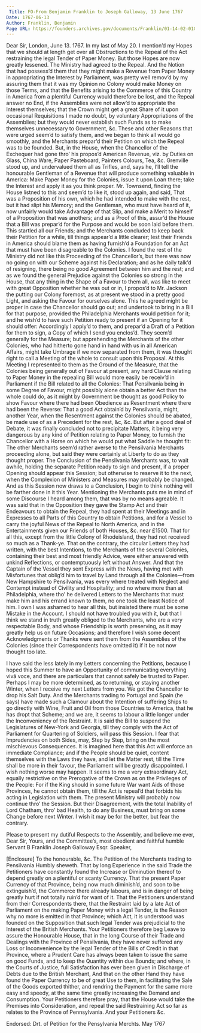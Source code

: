 ```yaml
---
 Title: FO-From Benjamin Franklin to Joseph Galloway, 13 June 1767
Date: 1767-06-13
Author: Franklin, Benjamin
Page URL: https://founders.archives.gov/documents/Franklin/01-14-02-0105
---
```


Dear Sir,
London, June 13. 1767.
In my last of May 20. I mention’d my Hopes that we should at length get over all Obstructions to the Repeal of the Act restraining the legal Tender of Paper Money. But those Hopes are now greatly lessened.
The Ministry had agreed to the Repeal. And the Notion that had possess’d them that they might make a Revenue from Paper Money in appropriating the Interest by Parliament, was pretty  well remov’d by my assuring them that it was my Opinion no Colony would make Money on those Terms, and that the Benefits arising to the Commerce of this Country in America from a plentiful Currency would therefore be lost, and the Repeal answer no End, if the Assemblies were not allow’d to appropriate the Interest themselves; that the Crown might get a great Share of it upon occasional Requisitions I made no doubt, by voluntary Appropriations of the Assemblies; but they would never establish such Funds as to make themselves unnecessary to Government, &c. These and other Reasons that were urged seem’d to satisfy them, and we began to think all would go smoothly, and the Merchants prepar’d their Petition on which the Repeal was to be founded. But, in the House, when the Chancellor of the Exchequer had gone thro’ his propos’d American Revenue, viz. by Duties on Glass, China Ware, Paper Pasteboard, Painters Colours, Tea, &c. Grenville stood up, and undervalued them all as Trifles, and, says he, I’ll tell the honourable Gentleman of a Revenue that will produce something valuable in America: Make Paper Money for the Colonies, issue it upon Loan there; take the Interest and apply it as you think proper. Mr. Townsend, finding the House listned to this and seem’d to like it, stood up again, and said, That was a Proposition of his own, which he had intended to make with the rest, but it had slipt his Memory; and the Gentleman, who must have heard of it, now unfairly would take Advantage of that Slip, and make a Merit to himself of a Proposition that was anothers; and as a Proof of this, assur’d the House that a Bill was prepar’d for the Purpose and would be soon laid before them. This startled all our Friends; and the Merchants concluded to keep back their Petition for a while, till things appear’d a little clearer; lest their Friends in America should blame them as having furnish’d a Foundation for an Act  that must have been disagreable to the Colonies. I found the rest of the Ministry did not like this Proceeding of the Chancellor’s, but there was now no going on with our Scheme against his Declaration; and as he daily talk’d of resigning, there being no good Agreement between him and the rest; and as we found the general Prejudice against the Colonies so strong in the House, that any thing in the Shape of a Favour to them all, was like to meet with great Opposition whether he was out or in, I propos’d to Mr. Jackson the putting our Colony foremost, as at present we stood in a pretty good Light, and asking the Favour for ourselves alone. This he agreed might be proper in case the Chancellor should go out; and undertook to bring in a Bill for that purpose, provided the Philadelphia Merchants would petition for it; and he wish’d to have such Petition ready to present if an Opening for it should offer: Accordingly I apply’d to them, and prepar’d a Draft of a Petition for them to sign, a Copy of which I send you enclos’d. They seem’d generally for the Measure; but apprehending the Merchants of the other Colonies, who had hitherto gone hand in hand with us in all American Affairs, might take Umbrage if we now separated from them, it was thought right to call a Meeting of the whole to consult upon this Proposal. At this Meeting I represented to them as the Ground of the Measure, that the Colonies being generally out of Favour at present, any hard Clause relating to Paper Money in the repealing Bill would more easily be receiv’d in Parliament if the Bill related to all the Colonies: That Pensilvania being in some Degree of Favour, might possibly alone obtain a better Act than the whole could do, as it might by Government be thought as good Policy to show Favour where there had been Obedience as Resentment where there had been the Reverse: That a good Act obtain’d by Pensilvania, might, another Year, when the Resentment against the Colonies should be abated, be made use of as a Precedent for the rest, &c, &c. But after a good deal of Debate, it was finally concluded not to precipitate Matters, it being very dangerous by any kind of Petition relating to Paper Money, to furnish the Chancellor with a Horse on which he would  put what Saddle he thought fit: The other Merchants seem’d rather averse to the Pensilvania Merchants proceeding alone, but said they were certainly at Liberty to do as they thought proper. The Conclusion of the Pensilvania Merchants was, to wait awhile, holding the separate Petition ready to sign and present, if a proper Opening should appear this Session; but otherwise to reserve it to the next, when the Complexion of Ministers and Measures may probably be changed. And as this Session now draws to a Conclusion, I begin to think nothing will be farther done in it this Year.
Mentioning the Merchants puts me in mind of some Discourse I heard among them, that was by no means agreable. It was said that in the Opposition they gave the Stamp Act and their Endeavours to obtain the Repeal, they had spent at their Meetings and in Expresses to all Parts of this Country to obtain Petitions, and for a Vessel to carry the joyful News of the Repeal to North America, and in the Entertainments given our Friends of both Houses, &c. near £1500. That for all this, except from the little Colony of Rhodeisland, they had not received so much as a Thank-ye. That on the contrary, the circular Letters they had written, with the best Intentions, to the Merchants of the several Colonies, containing their best and most friendly Advice, were either answered with unkind Reflections, or contemptuously left without Answer. And that the Captain of the Vessel they sent Express with the News, having met with Misfortunes that oblig’d him to travel by Land through all the Colonies—from New Hampshire to Pensilvania, was every where treated with Neglect and Contempt instead of Civility and Hospitality; and no where more than at Philadelphia, where tho’ he delivered Letters to the Merchants that must make him and his errand known to them, no one took the least Notice of him. I own I was ashamed to hear all this, but insisted there must be some Mistake in the Account. I should not have troubled you with it, but that I think we stand in truth greatly obliged to the Merchants, who are a very respectable Body, and whose Friendship is worth preserving, as it may greatly help us on future Occasions; and therefore I wish some decent Acknowledgments or Thanks were sent them from the Assemblies of the Colonies (since their Correspondents have omitted it) if it be not now thought too late.

I have said the less lately in my Letters concerning the Petitions, because I hoped this Summer to have an Opportunity of communicating everything vivâ voce, and there are particulars that cannot safely be trusted to Paper. Perhaps I may be more determined, as to returning, or staying another Winter, when I receive my next Letters from you.
We got the Chancellor to drop his Salt Duty. And the Merchants trading to Portugal and Spain (he says) have made such a Clamour about the Intention of suffering Ships to go directly with Wine, Fruit and Oil from those Countries to America, that he has dropt that Scheme; and we are, it seems to labour a little longer under the Inconveniency of the Restraint.
It is said the Bill to suspend the Legislatures of New-York and Georgia, till they comply with the Act of Parliament for Quartering of Soldiers, will pass this Session. I fear that Imprudencies on both Sides, may, Step by Step, bring on the most mischievous Consequences. It is imagined here that this Act will enforce an immediate Compliance; and if the People should be quiet, content themselves with the Laws they have, and let the Matter rest, till the Time shall be more in their favour, the Parliament will be greatly disappointed. I wish nothing worse may happen. It seems to me a very extraordinary Act, equally restrictive on the Prerogative of the Crown as on the Privileges of the People: For if the King should in some future War want Aids of those Provinces, he cannot obtain them, till the Act is repeal’d that forbids his acting in Legislation with them.
The present Ministry will probably now continue thro’ the Session. But their Disagreement, with the total Inability of Lord Chatham, thro’ bad Health, to do any Business, must bring on some Change before next Winter. I wish it may be for the better, but fear the contrary.

Please to present my dutiful Respects to the Assembly, and believe me ever, Dear Sir, Yours, and the Committee’s, most obedient and faithful humble Servant
B Franklin
Joseph Galloway Esqr. Speaker,

 [Enclosure]
To the honourable, &c.
The Petition of the Merchants trading to Pensilvania Humbly sheweth.
That by long Experience in the said Trade the Petitioners have constantly found the Increase or Diminution thereof to depend greatly on a plentiful or scanty Currency.
That the present Paper Currency of that Province, being now much diminish’d, and soon to be extinguish’d, the Commerce there already labours, and is in danger of being greatly hurt if not totally ruin’d for want of it.
That the Petitioners understand from their Correspondents there, that the Restraint laid by a late Act of Parliament on the making Paper Money with a legal Tender, is the Reason why no more is emitted in that Province; which Act, it is understood was founded on the Supposition that such legal Tender was prejudicial to the Interest of the British Merchants.
Your Petitioners therefore beg Leave to assure the Honourable House, that in the long Course of their Trade and Dealings with the Province of Pensilvania, they have never suffered any Loss or Inconvenience by the legal Tender of the Bills of Credit in that Province, where a Prudent Care has always been taken to issue the same on good Funds, and to keep the Quantity within due Bounds; and where, in the Courts of Justice, full Satisfaction has ever been given in Discharge of Debts due to the British Merchant, And that on the other Hand they have found the Paper Currency to be of great Use to them, in facilitating the Sale of the Goods exported thither, and rendring the Payment for the same more easy and speedy, at the same time greatly increasing the Demand and Consumption.
Your Petitioners therefore pray, that the House would take the Premises into Consideration, and repeal the said Restraining Act so far as relates to the Province of Pennsylvania.
And your Petitioners &c.
 
Endorsed: Drt. of Petition for the Pensylvania Merchts. May 1767

